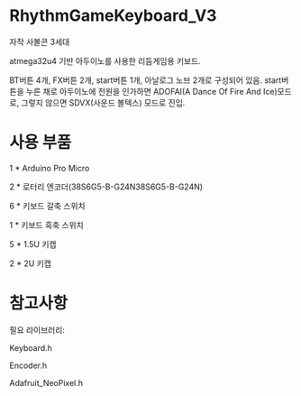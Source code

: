 # RhythmGameKeyboard_V3
자작 사볼콘 3세대

atmega32u4 기반 아두이노를 사용한 리듬게임용 키보드.

BT버튼 4개, FX버튼 2개, start버튼 1개, 아날로그 노브 2개로 구성되어 있음.
start버튼을 누른 채로 아두이노에 전원을 인가하면 ADOFAI(A Dance Of Fire And Ice)모드로, 그렇지 않으면 SDVX(사운드 볼텍스) 모드로 진입.

# 사용 부품
1 * Arduino Pro Micro

2 * 로터리 엔코더(38S6G5-B-G24N38S6G5-B-G24N)

6 * 키보드 갈축 스위치

1 * 키보드 흑축 스위치

5 * 1.5U 키캡

2 * 2U 키캡

# 참고사항
필요 라이브러리:

Keyboard.h

Encoder.h

Adafruit_NeoPixel.h
